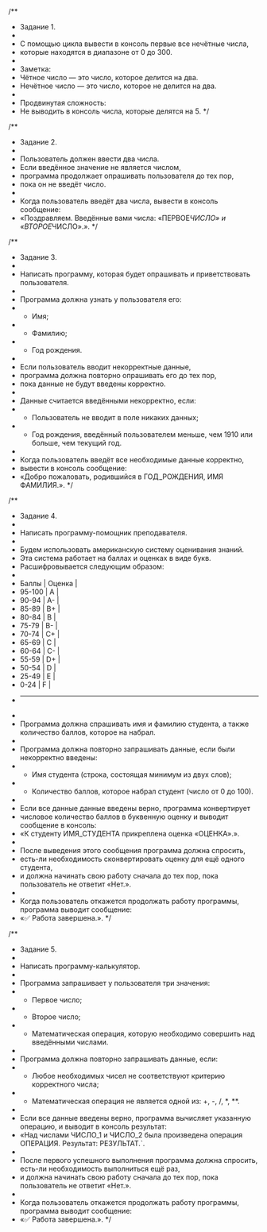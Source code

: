 /\*\*

-  Задание 1.
-
-  С помощью цикла вывести в консоль первые все нечётные числа,
-  которые находятся в диапазоне от 0 до 300.
-
-  Заметка:
-  Чётное число — это число, которое делится на два.
-  Нечётное число — это число, которое не делится на два.
-
-  Продвинутая сложность:
-  Не выводить в консоль числа, которые делятся на 5. \*/

/\*\*

-  Задание 2.
-
-  Пользователь должен ввести два числа.
-  Если введённое значение не является числом,
-  программа продолжает опрашивать пользователя до тех пор,
-  пока он не введёт число.
-
-  Когда пользователь введёт два числа, вывести в консоль сообщение:
-  «Поздравляем. Введённые вами числа: «ПЕРВОЕ*ЧИСЛО» и «ВТОРОЕ*ЧИСЛО».». \*/

/\*\*

-  Задание 3.
-
-  Написать программу, которая будет опрашивать и приветствовать пользователя.
-
-  Программа должна узнать у пользователя его:
-  -  Имя;
-  -  Фамилию;
-  -  Год рождения.
-
-  Если пользователь вводит некорректные данные,
-  программа должна повторно опрашивать его до тех пор,
-  пока данные не будут введены корректно.
-
-  Данные считается введёнными некорректно, если:
-  -  Пользователь не вводит в поле никаких данных;
-  -  Год рождения, введённый пользователем меньше, чем 1910 или больше, чем
      текущий год.
-
-  Когда пользователь введёт все необходимые данные корректно,
-  вывести в консоль сообщение:
-  «Добро пожаловать, родившийся в ГОД_РОЖДЕНИЯ, ИМЯ ФАМИЛИЯ.». \*/

/\*\*

-  Задание 4.
-
-  Написать программу-помощник преподавателя.
-
-  Будем использовать американскую систему оценивания знаний.
-  Эта система работает на баллах и оценках в виде букв.
-  Расшифровывается следующим образом:
-
-  Баллы | Оценка |
-  95-100 | A |
-  90-94 | A- |
-  85-89 | B+ |
-  80-84 | B |
-  75-79 | B- |
-  70-74 | C+ |
-  65-69 | C |
-  60-64 | C- |
-  55-59 | D+ |
-  50-54 | D |
-  25-49 | E |
-  0-24 | F |
-  ***
-
-  Программа должна спрашивать имя и фамилию студента, а также количество
   баллов, которое на набрал.
-
-  Программа должна повторно запрашивать данные, если были некорректно введены:
-  -  Имя студента (строка, состоящая минимум из двух слов);
-  -  Количество баллов, которое набрал студент (число от 0 до 100).
-
-  Если все данные данные введены верно, программа конвертирует
-  числовое количество баллов в буквенную оценку и выводит сообщение в консоль:
-  «К студенту ИМЯ_СТУДЕНТА прикреплена оценка «ОЦЕНКА».».
-
-  После выведения этого сообщения программа должна спросить,
-  есть-ли необходимость сконвертировать оценку для ещё одного студента,
-  и должна начинать свою работу сначала до тех пор, пока пользователь не
   ответит «Нет.».
-
-  Когда пользователь откажется продолжать работу программы, программа выводит
   сообщение:
-  «✅ Работа завершена.». \*/

/\*\*

-  Задание 5.
-
-  Написать программу-калькулятор.
-
-  Программа запрашивает у пользователя три значения:
-  -  Первое число;
-  -  Второе число;
-  -  Математическая операция, которую необходимо совершить над введёнными
      числами.
-
-  Программа должна повторно запрашивать данные, если:
-  -  Любое необходимых чисел не соответствуют критерию корректного числа;
-  -  Математическая операция не является одной из: +, -, /, \*, \*\*.
-
-  Если все данные введены верно, программа вычисляет указанную операцию, и
   выводит в консоль результат:
-  «Над числами ЧИСЛО_1 и ЧИСЛО_2 была произведена операция ОПЕРАЦИЯ. Результат:
   РЕЗУЛЬТАТ.`.
-
-  После первого успешного выполнения программа должна спросить, есть-ли
   необходимость выполниться ещё раз,
-  и должна начинать свою работу сначала до тех пор, пока пользователь не
   ответит «Нет.».
-
-  Когда пользователь откажется продолжать работу программы, программа выводит
   сообщение:
-  «✅ Работа завершена.». \*/
